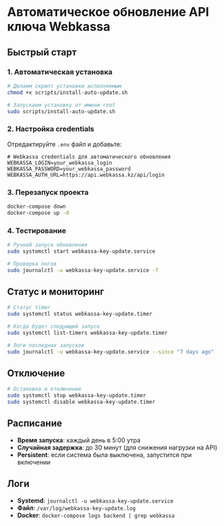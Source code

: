 # Автоматическое обновление API ключа Webkassa

## Быстрый старт

### 1. Автоматическая установка

```bash
# Делаем скрипт установки исполняемым
chmod +x scripts/install-auto-update.sh

# Запускаем установку от имени root
sudo scripts/install-auto-update.sh
```

### 2. Настройка credentials

Отредактируйте `.env` файл и добавьте:

```env
# Webkassa credentials для автоматического обновления
WEBKASSA_LOGIN=your_webkassa_login
WEBKASSA_PASSWORD=your_webkassa_password
WEBKASSA_AUTH_URL=https://api.webkassa.kz/api/login
```

### 3. Перезапуск проекта

```bash
docker-compose down
docker-compose up -d
```

### 4. Тестирование

```bash
# Ручной запуск обновления
sudo systemctl start webkassa-key-update.service

# Проверка логов
sudo journalctl -u webkassa-key-update.service -f
```

## Статус и мониторинг

```bash
# Статус timer
sudo systemctl status webkassa-key-update.timer

# Когда будет следующий запуск
sudo systemctl list-timers webkassa-key-update.timer

# Логи последних запусков
sudo journalctl -u webkassa-key-update.service --since "7 days ago"
```

## Отключение

```bash
# Остановка и отключение
sudo systemctl stop webkassa-key-update.timer
sudo systemctl disable webkassa-key-update.timer
```

## Расписание

- **Время запуска**: каждый день в 5:00 утра
- **Случайная задержка**: до 30 минут (для снижения нагрузки на API)
- **Persistent**: если система была выключена, запустится при включении

## Логи

- **Systemd**: `journalctl -u webkassa-key-update.service`
- **Файл**: `/var/log/webkassa-key-update.log`
- **Docker**: `docker-compose logs backend | grep webkassa`
